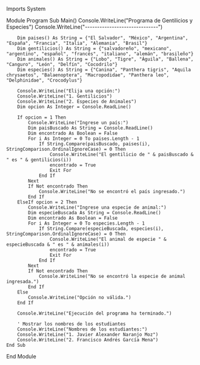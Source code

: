 Imports System

Module Program
    Sub Main()
        Console.WriteLine("Programa de Gentilicios y Especies")
        Console.WriteLine("------------------------------")

        Dim paises() As String = {"El Salvador", "México", "Argentina", "España", "Francia", "Italia", "Alemania", "Brasil"}
        Dim gentilicios() As String = {"salvadoreño", "mexicano", "argentino", "español", "francés", "italiano", "alemán", "brasileño"}
        Dim animales() As String = {"Lobo", "Tigre", "Águila", "Ballena", "Canguro", "León", "Delfín", "Cocodrilo"}
        Dim especies() As String = {"Canina", "Panthera tigris", "Aquila chrysaetos", "Balaenoptera", "Macropodidae", "Panthera leo", "Delphinidae", "Crocodylus"}

        Console.WriteLine("Elija una opción:")
        Console.WriteLine("1. Gentilicios")
        Console.WriteLine("2. Especies de Animales")
        Dim opcion As Integer = Console.ReadLine()

        If opcion = 1 Then
            Console.WriteLine("Ingrese un país:")
            Dim paisBuscado As String = Console.ReadLine()
            Dim encontrado As Boolean = False
            For i As Integer = 0 To paises.Length - 1
                If String.Compare(paisBuscado, paises(i), StringComparison.OrdinalIgnoreCase) = 0 Then
                    Console.WriteLine("El gentilicio de " & paisBuscado & " es " & gentilicios(i))
                    encontrado = True
                    Exit For
                End If
            Next
            If Not encontrado Then
                Console.WriteLine("No se encontró el país ingresado.")
            End If
        ElseIf opcion = 2 Then
            Console.WriteLine("Ingrese una especie de animal:")
            Dim especieBuscada As String = Console.ReadLine()
            Dim encontrado As Boolean = False
            For i As Integer = 0 To especies.Length - 1
                If String.Compare(especieBuscada, especies(i), StringComparison.OrdinalIgnoreCase) = 0 Then
                    Console.WriteLine("El animal de especie " & especieBuscada & " es " & animales(i))
                    encontrado = True
                    Exit For
                End If
            Next
            If Not encontrado Then
                Console.WriteLine("No se encontró la especie de animal ingresada.")
            End If
        Else
            Console.WriteLine("Opción no válida.")
        End If

        Console.WriteLine("Ejecución del programa ha terminado.")

        ' Mostrar los nombres de los estudiantes
        Console.WriteLine("Nombres de los estudiantes:")
        Console.WriteLine("1. Javier Alexander Naranjo Moz")
        Console.WriteLine("2. Francisco Andrés García Mena")
    End Sub
End Module

